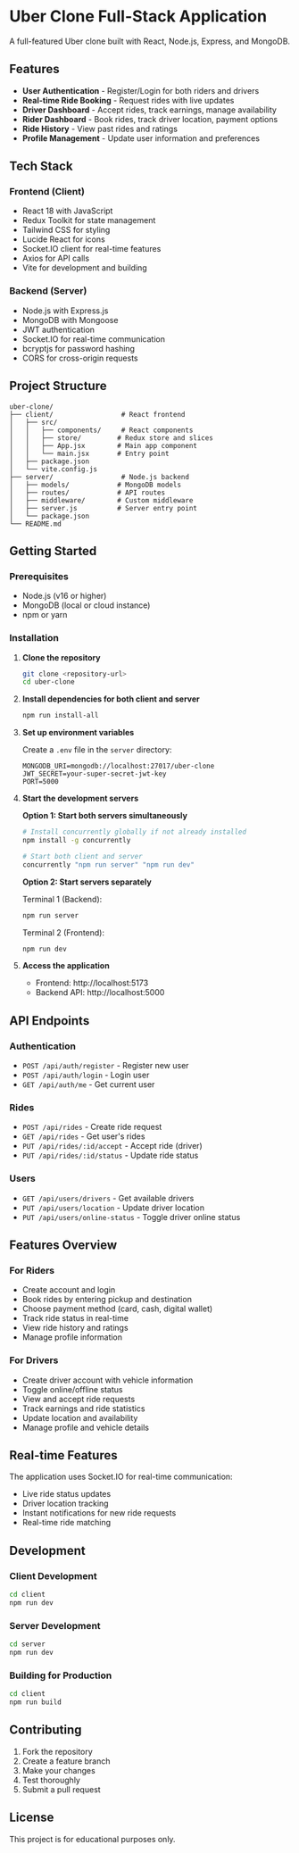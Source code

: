 # Uber Clone Full-Stack Application

A full-featured Uber clone built with React, Node.js, Express, and MongoDB.

## Features

- **User Authentication** - Register/Login for both riders and drivers
- **Real-time Ride Booking** - Request rides with live updates
- **Driver Dashboard** - Accept rides, track earnings, manage availability
- **Rider Dashboard** - Book rides, track driver location, payment options
- **Ride History** - View past rides and ratings
- **Profile Management** - Update user information and preferences

## Tech Stack

### Frontend (Client)
- React 18 with JavaScript
- Redux Toolkit for state management
- Tailwind CSS for styling
- Lucide React for icons
- Socket.IO client for real-time features
- Axios for API calls
- Vite for development and building

### Backend (Server)
- Node.js with Express.js
- MongoDB with Mongoose
- JWT authentication
- Socket.IO for real-time communication
- bcryptjs for password hashing
- CORS for cross-origin requests

## Project Structure

```
uber-clone/
├── client/                 # React frontend
│   ├── src/
│   │   ├── components/     # React components
│   │   ├── store/         # Redux store and slices
│   │   ├── App.jsx        # Main app component
│   │   └── main.jsx       # Entry point
│   ├── package.json
│   └── vite.config.js
├── server/                 # Node.js backend
│   ├── models/            # MongoDB models
│   ├── routes/            # API routes
│   ├── middleware/        # Custom middleware
│   ├── server.js          # Server entry point
│   └── package.json
└── README.md
```

## Getting Started

### Prerequisites
- Node.js (v16 or higher)
- MongoDB (local or cloud instance)
- npm or yarn

### Installation

1. **Clone the repository**
   ```bash
   git clone <repository-url>
   cd uber-clone
   ```

2. **Install dependencies for both client and server**
   ```bash
   npm run install-all
   ```

3. **Set up environment variables**
   
   Create a `.env` file in the `server` directory:
   ```env
   MONGODB_URI=mongodb://localhost:27017/uber-clone
   JWT_SECRET=your-super-secret-jwt-key
   PORT=5000
   ```

4. **Start the development servers**
   
   **Option 1: Start both servers simultaneously**
   ```bash
   # Install concurrently globally if not already installed
   npm install -g concurrently
   
   # Start both client and server
   concurrently "npm run server" "npm run dev"
   ```
   
   **Option 2: Start servers separately**
   
   Terminal 1 (Backend):
   ```bash
   npm run server
   ```
   
   Terminal 2 (Frontend):
   ```bash
   npm run dev
   ```

5. **Access the application**
   - Frontend: http://localhost:5173
   - Backend API: http://localhost:5000

## API Endpoints

### Authentication
- `POST /api/auth/register` - Register new user
- `POST /api/auth/login` - Login user
- `GET /api/auth/me` - Get current user

### Rides
- `POST /api/rides` - Create ride request
- `GET /api/rides` - Get user's rides
- `PUT /api/rides/:id/accept` - Accept ride (driver)
- `PUT /api/rides/:id/status` - Update ride status

### Users
- `GET /api/users/drivers` - Get available drivers
- `PUT /api/users/location` - Update driver location
- `PUT /api/users/online-status` - Toggle driver online status

## Features Overview

### For Riders
- Create account and login
- Book rides by entering pickup and destination
- Choose payment method (card, cash, digital wallet)
- Track ride status in real-time
- View ride history and ratings
- Manage profile information

### For Drivers
- Create driver account with vehicle information
- Toggle online/offline status
- View and accept ride requests
- Track earnings and ride statistics
- Update location and availability
- Manage profile and vehicle details

## Real-time Features

The application uses Socket.IO for real-time communication:
- Live ride status updates
- Driver location tracking
- Instant notifications for new ride requests
- Real-time ride matching

## Development

### Client Development
```bash
cd client
npm run dev
```

### Server Development
```bash
cd server
npm run dev
```

### Building for Production
```bash
cd client
npm run build
```

## Contributing

1. Fork the repository
2. Create a feature branch
3. Make your changes
4. Test thoroughly
5. Submit a pull request

## License

This project is for educational purposes only.